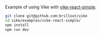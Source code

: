 Example of using Vike with [vike-react-simple](https://github.com/brillout/vike-react-simple).

```bash
git clone git@github.com:brillout/vike
cd vike/examples/vike-react-simple/
npm install
npm run dev
```
